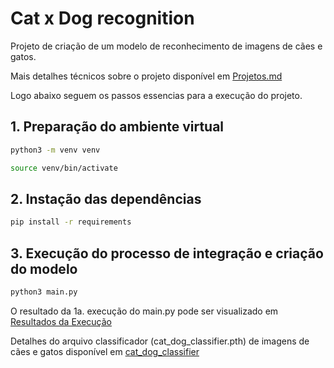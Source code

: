 # Cat x Dog recognition

Projeto de criação de um modelo de reconhecimento de imagens de cães e gatos. 

Mais detalhes técnicos sobre o projeto disponível em [Projetos.md](Projeto.md)

Logo abaixo seguem os passos essencias para a execução do projeto. 

## 1. Preparação do ambiente virtual 

```bash
python3 -m venv venv
```

```bash
source venv/bin/activate
```

## 2. Instação das dependências

```bash
pip install -r requirements
```

## 3. Execução do processo de integração e criação do modelo 
```bash
python3 main.py
```

O resultado da 1a. execução do main.py pode ser visualizado em [Resultados da Execução](resultado_execucao.md)

Detalhes do arquivo classificador (cat_dog_classifier.pth) de imagens de cães e gatos disponível em [cat_dog_classifier](classificador_gerado.md)